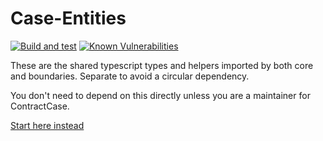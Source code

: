# Case-Entities

[![Build and test](https://github.com/case-contract-testing/contract-case/actions/workflows/build-and-test.yml/badge.svg?branch=main)](https://github.com/case-contract-testing/contract-case/actions/workflows/build-and-test.yml)
[![Known Vulnerabilities](https://snyk.io/test/github/case-contract-testing/contract-case/badge.svg?targetFile=packages/case-entities/package.json)](https://snyk.io/test/github/case-contract-testing/case?targetFile=packages/case-entities/package.json)

These are the shared typescript types and helpers imported by both core and
boundaries. Separate to avoid a circular dependency.

You don't need to depend on this directly unless you are a maintainer for ContractCase.

[Start here instead](https://case.contract-testing.io/docs/intro)
